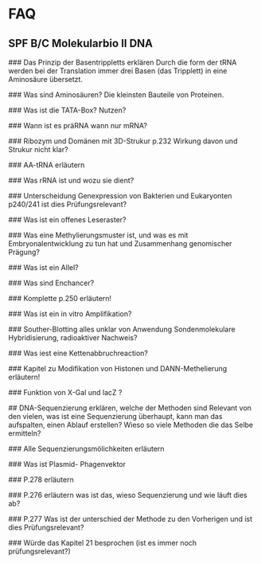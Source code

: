 # FAQ

## SPF B/C Molekularbio II DNA

### Das Prinzip der Basentrippletts erklären
Durch die form der tRNA werden bei der Translation immer drei Basen (das Tripplett) in eine Aminosäure übersetzt.

### Was sind Aminosäuren?
Die kleinsten Bauteile von Proteinen.

### Was ist die TATA-Box? Nutzen?


### Wann ist es präRNA wann nur mRNA?


### Ribozym und Domänen mit 3D-Strukur p.232 Wirkung davon und Strukur nicht klar?


### AA-tRNA erläutern


### Was rRNA ist und wozu sie dient?


### Unterscheidung Genexpression von Bakterien und Eukaryonten p240/241 ist dies Prüfungsrelevant?


### Was ist ein offenes Leseraster?


### Was eine Methylierungsmuster ist, und was es mit Embryonalentwicklung zu tun hat und Zusammenhang genomischer Prägung?


### Was ist ein Allel?


### Was sind Enchancer?


### Komplette p.250 erläutern!


### Was ist ein in vitro Amplifikation?


### Souther-Blotting alles unklar von Anwendung Sondenmolekulare Hybridisierung, radioaktiver Nachweis?


### Was iest eine Kettenabbruchreaction?


### Kapitel zu Modifikation von Histonen und DANN-Methelierung erläutern!


### Funktion von X-Gal und lacZ ?


## DNA-Sequenzierung erklären, welche der Methoden sind Relevant von den vielen, was ist eine Sequenzierung überhaupt, kann man das aufspalten, einen Ablauf erstellen? Wieso so viele Methoden die das Selbe ermitteln?


### Alle Sequenzierungsmölichkeiten erläutern


### Was ist Plasmid- Phagenvektor


### P.278 erläutern


### P.276 erläutern was ist das, wieso Sequenzierung und wie läuft dies ab?


### P.277 Was ist der unterschied der Methode zu den Vorherigen und ist dies Prüfungsrelevant?


### Würde das Kapitel 21 besprochen (ist es immer noch prüfungsrelevant?)
